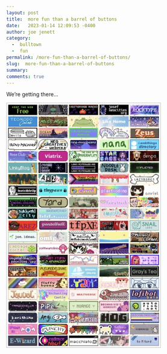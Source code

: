 ```yaml
---
layout: post
title:  more fun than a barrel of buttons
date:   2023-01-14 12:09:53 -0400
author: joe jenett
category:
  -  bulltown
  -  fun
permalink: /more-fun-than-a-barrel-of-buttons/
slug:  more-fun-than-a-barrel-of-buttons
summary: 
comments: true
---
```

<p>We’re getting there...</p>
<p><a title="button walls are fun" href="https://bulltown.joejenett.com/links"><img src="/images/buttons.jpg" alt="button wall" width="400" style="padding:4px;border:1px solid #bcbcbc;"></a></p>

<a href="https://brid.gy/publish/mastodon"></a>
